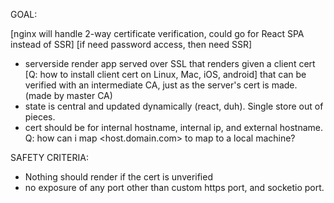 GOAL:

[nginx will handle 2-way certificate verification, could go for React SPA instead of SSR]
[if need password access, then need SSR]
- serverside render app served over SSL that renders given a client cert [Q: how to install client cert on Linux, Mac, iOS, android] that can be verified with an intermediate CA, just as the server's cert is made. (made by master CA)
- state is central and updated dynamically (react, duh). Single store out of pieces.
- cert should be for internal hostname, internal ip, and external hostname. Q: how can i map <host.domain.com> to map to a local machine?



SAFETY CRITERIA:
- Nothing should render if the cert is unverified
- no exposure of any port other than custom https port, and socketio port. 
